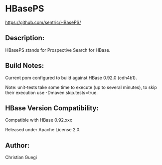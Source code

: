 HBasePS
=======
https://github.com/sentric/HBasePS/

Description:
------------
HBasePS stands for Prospective Search for HBase.

Build Notes:
------------
Current pom configured to build against HBase 0.92.0 (cdh4b1). 

Note: unit-tests take some time to execute (up to several minutes), to skip
their execution use -Dmaven.skip.tests=true.

HBase Version Compatibility:
----------------------------
Compatible with HBase 0.92.xxx

Released under Apache License 2.0.

Author:
-------
Christian Guegi
